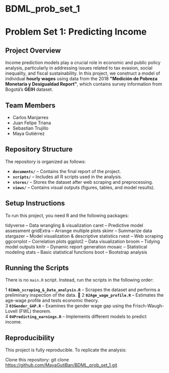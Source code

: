 # BDML_prob_set_1

# Problem Set 1: Predicting Income  

## Project Overview  
Income prediction models play a crucial role in economic and public policy analysis, particularly in addressing issues related to tax evasion, social inequality, and fiscal sustainability. In this project, we construct a model of individual **hourly wages** using data from the 2018 **"Medición de Pobreza Monetaria y Desigualdad Report"**, which contains survey information from Bogotá’s **GEIH** dataset.  

## Team Members  
- Carlos Manjarres  
- Juan Felipe Triana  
- Sebastian Trujillo  
- Maya Gutiérrez  

## Repository Structure  
The repository is organized as follows:  
- **`documents/`** – Contains the final report of the project.  
- **`scripts/`** – Includes all R scripts used in the analysis.  
- **`stores/`** – Stores the dataset after web scraping and preprocessing.  
- **`views/`** – Contains visual outputs (figures, tables, and model results).  

## Setup Instructions  
To run this project, you need R and the following packages:  

tidyverse – Data wrangling & visualization
caret – Predictive model assessment
gridExtra – Arrange multiple plots
skimr – Summarize data
stargazer – Model visualization & descriptive statistics
rvest – Web scraping
ggcorrplot – Correlation plots
ggplot2 – Data visualization
broom – Tidying model outputs
knitr – Dynamic report generation
mosaic – Statistical modeling
stats – Basic statistical functions
boot – Bootstrap analysis



## Running the Scripts  
There is no `main.R` script. Instead, run the scripts in the following order:  


1 **`01Web_scraping_&_Data_analysis.R`** – Scrapes the dataset and performs a preliminary inspection of the data.  ⃣
2 **`02Age_wage_profile.R`** – Estimates the age-wage profile and tests economic theory.  
3 **`03Gender_GAP.R`** – Examines the gender wage gap using the Frisch-Waugh-Lovell (FWL) theorem.  
4 **`04Predicting_earnings.R`** – Implements different models to predict income. 


## Reproducibility

This project is fully reproducible. To replicate the analysis:

Clone this repository: git clone https://github.com/MayaGutiBan/BDML_prob_set_1.git





